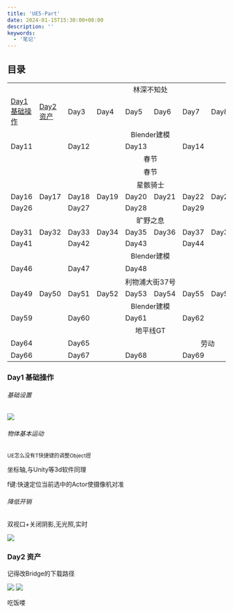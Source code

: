 ```yaml
---
title: 'UE5-Part'
date: 2024-01-15T15:30:00+08:00
description: ''
keywords:
  - '笔记'
---
```


<!--more-->

## 目录

<table>
    <tr>
        <td colspan="10" style="text-align: center;">林深不知处</td>
    </tr>
    <tr>
        <td><a href="./#Day1">Day1<br>基础操作</a></td>
        <td><a href="./#Day2">Day2<br>资产</a></td>
        <td>Day3</td>
        <td>Day4</td>
        <td>Day5</td>
        <td>Day6</td>
        <td>Day7</td>
        <td>Day8</td>
        <td>Day9</td>
        <td>Day10</td>
    </tr>
    <tr>
        <td colspan="10" style="text-align: center;">Blender建模</td>
    </tr>
    <tr>
        <td colspan="2">Day11</td>
        <td colspan="2">Day12</td>
        <td colspan="2">Day13</td>
        <td colspan="2">Day14</td>
        <td colspan="2">Day15</td>
    </tr>
    <tr>
        <td colspan="10" style="text-align: center;">春节</td>
    </tr>
    <tr>
        <td colspan="10" style="text-align: center;">春节</td>
    </tr>
    <tr>
        <td colspan="10" style="text-align: center;">星骸骑士</td>
    </tr>
    <tr>
        <td>Day16</td>
        <td>Day17</td>
        <td>Day18</td>
        <td>Day19</td>
        <td>Day20</td>
        <td>Day21</td>
        <td>Day22</td>
        <td>Day23</td>
        <td>Day24</td>
        <td>Day25</td>
    </tr>
    <tr>
        <td colspan="2">Day26</td>
        <td colspan="2">Day27</td>
        <td colspan="2">Day28</td>
        <td colspan="2">Day29</td>
        <td colspan="2">Day30</td>
    </tr>
    <tr>
        <td colspan="10" style="text-align: center;">旷野之息</td>
    </tr>
    <tr>
        <td>Day31</td>
        <td>Day32</td>
        <td>Day33</td>
        <td>Day34</td>
        <td>Day35</td>
        <td>Day36</td>
        <td>Day37</td>
        <td>Day38</td>
        <td>Day39</td>
        <td>Day40</td>
    </tr>
    <tr>
        <td colspan="2">Day41</td>
        <td colspan="2">Day42</td>
        <td colspan="2">Day43</td>
        <td colspan="2">Day44</td>
        <td colspan="2">Day45</td>
    </tr>
    <tr>
        <td colspan="10" style="text-align: center;">Blender建模</td>
    </tr>
    <tr>
        <td colspan="2">Day46</td>
        <td colspan="2">Day47</td>
        <td colspan="2">Day48</td>
        <td colspan="4" style="text-align: center;">清明</td>
    </tr>
    <tr>
        <td colspan="10" style="text-align: center;">利物浦大街37号</td>
    </tr>
    <tr>
        <td>Day49</td>
        <td>Day50</td>
        <td>Day51</td>
        <td>Day52</td>
        <td>Day53</td>
        <td>Day54</td>
        <td>Day55</td>
        <td>Day56</td>
        <td>Day57</td>
        <td>Day58</td>
    </tr>
    <tr>
        <td colspan="10" style="text-align: center;">Blender建模</td>
    </tr>
    <tr>
        <td colspan="2">Day59</td>
        <td colspan="2">Day60</td>
        <td colspan="2">Day61</td>
        <td colspan="2">Day62</td>
        <td colspan="2">Day63</td>
    </tr>
    <tr>
        <td colspan="10" style="text-align: center;">地平线GT</td>
    </tr>
    <tr>
        <td colspan="2">Day64</td>
        <td colspan="2">Day65</td>
        <td colspan="6" style="text-align: center;">劳动</td>
    </tr>
    <tr>
        <td colspan="2">Day66</td>
        <td colspan="2">Day67</td>
        <td colspan="2">Day68</td>
        <td colspan="2">Day69</td>
        <td colspan="2">Day70</td>
    </tr>

</table>

<div id="Day1"></div>

### Day1 基础操作

###### 基础设置

![](day1-01.png)

###### 物体基本运动

<span style="font-size: 12px;">UE怎么没有T快捷键的调整Object捏</span>

坐标轴,与Unity等3d软件同理

f键:快速定位当前选中的Actor使摄像机对准

###### 降低开销

双视口+关闭阴影,无光照,实时

![](day1-02.png)

<div id="Day2"></div>

### Day2 资产

记得改Bridge的下载路径

![](day2-01.png)
![](day2-02.png)

吃饭喽

